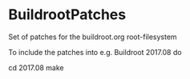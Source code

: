 # BuildrootPatches
Set of patches for the buildroot.org root-filesystem


To include the patches into e.g. Buildroot 2017.08 do

  cd 2017.08
  make

